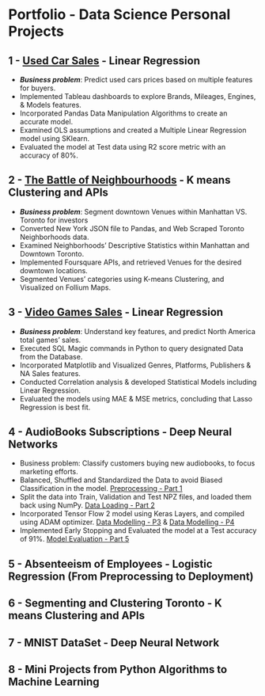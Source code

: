 # Portfolio - Data Science Personal Projects

## 1 - [Used Car Sales](https://nbviewer.jupyter.org/github/Mido-a91/Portfolio/blob/master/Used%20Cars%20Sales%20-%20Linear%20Regression.ipynb) - Linear Regression 
* ***Business problem***: Predict used cars prices based on multiple features for buyers.
* Implemented Tableau dashboards to explore Brands, Mileages, Engines, & Models features.
* Incorporated Pandas Data Manipulation Algorithms to create an accurate model.
* Examined OLS assumptions and created a Multiple Linear Regression model using SKlearn.
* Evaluated the model at Test data using R2 score metric with an accuracy of 80%.

## 2 - [The Battle of Neighbourhoods](https://nbviewer.jupyter.org/github/Mido-a91/The_Battle_of_Neighborhoods/blob/f71e23e66f3ef01751a8a7233e945f2906f691bd/The_Battle_of_Neighborhoods%20Notebook.ipynb) - K means Clustering and APIs 
* ***Business problem***: Segment downtown Venues within Manhattan VS. Toronto for investors
* Converted New York JSON file to Pandas, and Web Scraped Toronto Neighborhoods data.
* Examined Neighborhoods’ Descriptive Statistics within Manhattan and Downtown Toronto.
* Implemented Foursquare APIs, and retrieved Venues for the desired downtown locations.
* Segmented Venues’ categories using K-means Clustering, and Visualized on Follium Maps.

## 3 - [Video Games Sales](https://nbviewer.jupyter.org/github/Mido-a91/Portfolio/blob/master/Video%20Games%20Sales%20Final%20Project%20-%20Linear%20Regression.ipynb)  - Linear Regression 
* ***Business problem***: Understand key features, and predict North America total games’ sales.
* Executed SQL Magic commands in Python to query designated Data from the Database.
* Incorporated Matplotlib and Visualized Genres, Platforms, Publishers & NA Sales features.
* Conducted Correlation analysis & developed Statistical Models including Linear Regression.
* Evaluated the models using MAE & MSE metrics, concluding that Lasso Regression is best fit.

## 4 - AudioBooks Subscriptions - Deep Neural Networks
* Business problem: Classify customers buying new audiobooks, to focus marketing efforts. 
* Balanced, Shuffled and Standardized the Data to avoid Biased Classification in the model. [Preprocessing - Part 1](https://nbviewer.jupyter.org/github/Mido-a91/My_Portfolio/blob/master/AudioBooks%20Subscriptions%20-%20Deep%20Neural%20Network/1%20-%20Audiobooks_Preprocessing_with_comments.ipynb)
* Split the data into Train, Validation and Test NPZ files, and loaded them back using NumPy. [Data Loading - Part 2](https://nbviewer.jupyter.org/github/Mido-a91/My_Portfolio/blob/master/AudioBooks%20Subscriptions%20-%20Deep%20Neural%20Network/2%20-%20Audiobooks_Machine_Learning_Part1_with_comments.ipynb)
* Incorporated Tensor Flow 2 model using Keras Layers, and compiled using ADAM optimizer. [Data Modelling - P3](https://nbviewer.jupyter.org/github/Mido-a91/My_Portfolio/blob/master/AudioBooks%20Subscriptions%20-%20Deep%20Neural%20Network/3%20-%20Audiobooks_Machine_Learning_Part2_with_comments.ipynb) & [Data Modelling - P4](https://nbviewer.jupyter.org/github/Mido-a91/My_Portfolio/blob/master/AudioBooks%20Subscriptions%20-%20Deep%20Neural%20Network/4%20-%20Audiobooks_Machine_Learning_Part3_with_comments.ipynb)
* Implemented Early Stopping and Evaluated the model at a Test accuracy of 91%. [Model Evaluation - Part 5](https://nbviewer.jupyter.org/github/Mido-a91/My_Portfolio/blob/master/AudioBooks%20Subscriptions%20-%20Deep%20Neural%20Network/5%20-%20Audiobooks_Machine_Learning_Part4_with_comments.ipynb)

## 5 - Absenteeism of Employees - Logistic Regression (From Preprocessing to Deployment)

## 6 - Segmenting and Clustering Toronto - K means Clustering and APIs

## 7 - MNIST DataSet - Deep Neural Network

## 8 - Mini Projects from Python Algorithms to Machine Learning
